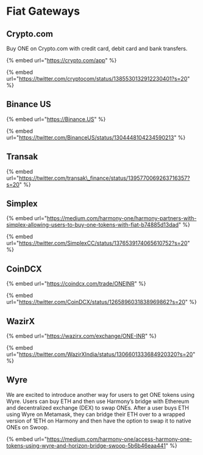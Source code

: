 # Fiat Gateways

## Crypto.com

Buy ONE on Crypto.com with credit card, debit card and bank transfers.

{% embed url="https://crypto.com/app" %}

{% embed url="https://twitter.com/cryptocom/status/1385530132912230401?s=20" %}

## Binance US

{% embed url="https://Binance.US" %}

{% embed url="https://twitter.com/BinanceUS/status/1304448104234590213" %}

## Transak

{% embed url="https://twitter.com/transak\_finance/status/1395770069263716357?s=20" %}

## Simplex

{% embed url="https://medium.com/harmony-one/harmony-partners-with-simplex-allowing-users-to-buy-one-tokens-with-fiat-b74885d13dad" %}

{% embed url="https://twitter.com/SimplexCC/status/1376539174065610752?s=20" %}

## CoinDCX

{% embed url="https://coindcx.com/trade/ONEINR" %}

{% embed url="https://twitter.com/CoinDCX/status/1265896031838969862?s=20" %}

## WazirX

{% embed url="https://wazirx.com/exchange/ONE-INR" %}

{% embed url="https://twitter.com/WazirXIndia/status/1306601333684920320?s=20" %}

## Wyre

We are excited to introduce another way for users to get ONE tokens using Wyre. Users can buy ETH and then use Harmony’s bridge with Ethereum and decentralized exchange \(DEX\) to swap ONEs. After a user buys ETH using Wyre on Metamask, they can bridge their ETH over to a wrapped version of 1ETH on Harmony and then have the option to swap it to native ONEs on Swoop.

{% embed url="https://medium.com/harmony-one/access-harmony-one-tokens-using-wyre-and-horizon-bridge-swoop-5b6b46eaa441" %}

